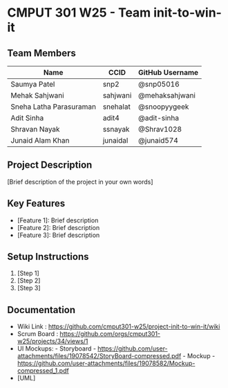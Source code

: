 # CMPUT 301 W25 - Team init-to-win-it

## Team Members

| Name                               | CCID    | GitHub Username   |
| ---------------------------------- | ------- | ----------------- |
| Saumya Patel                       | snp2    | @snp05016         |
| Mehak Sahjwani                     | sahjwani| @mehaksahjwani    |
| Sneha Latha Parasuraman            | snehalat| @snoopyygeek      |
| Adit Sinha                         | adit4   | @adit-sinha       |
| Shravan Nayak                      | ssnayak | @Shrav1028        |
| Junaid Alam Khan                   | junaidal| @junaid574        |

## Project Description

[Brief description of the project in your own words]

## Key Features

- [Feature 1]: Brief description
- [Feature 2]: Brief description
- [Feature 3]: Brief description

## Setup Instructions

1. [Step 1]
2. [Step 2]
3. [Step 3]

## Documentation

- Wiki Link : https://github.com/cmput301-w25/project-init-to-win-it/wiki
- Scrum Board : https://github.com/orgs/cmput301-w25/projects/34/views/1
- UI Mockups:
        - Storyboard - https://github.com/user-attachments/files/19078542/StoryBoard-compressed.pdf
        - Mockup - https://github.com/user-attachments/files/19078582/Mockup-compressed_1.pdf
- [UML]

